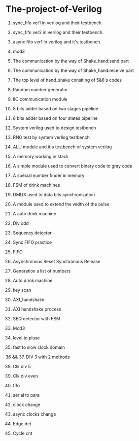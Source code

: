# The-project-of-Verilog
01.  sync_fifo ver1 in verilog and their testbench.

02.  sync_fifo ver2 in verilog and their testbench.

03.  async fifo ver1 in verilog and it's testbench.

04.  mod3

05.  The communication by the way of Shake_hand:send part

06.  The communication by the way of Shake_hand:receive part

07.  The top level of hand_shake consiting of 5&6's codes

08.  Random number generator

09.  IIC communication module

10. 8 bits adder based on two stages pipeline

11. 8 bits adder based on four states pipeline

12. System verilog used to design testbench

13. RNG test by system verilog testbench

14. ALU module and it's testbench of system verilog

15. A memory working in stack 

16. A simple module used to convert binary code to gray code

17. A special number finder in memory

18. FSM of drink machines

19. DMUX used to data bits synchronization

20. A module used to extend the width of the pulse

21. A auto drink machine

22. Div odd

23. Sequency detector

24. Sync FIFO practice

25. FIFO

26. Asynchronous Reset Synchronous Release

27. Generation a list of numbers

28. Auto drink machine

29. key scan

30. AXI_handshake

31. AXI handshake process

32. SEQ detector with FSM

33. Mod3

34. level to pluse

35. fast to slow clock domain

36 && 37. DIV 3 with 2 methods

38. Clk div 5

39. Clk div even

40. fifo

41. serial to para

42. clock change 

43. async clocks change

44. Edge det

45. Cycle cnt


